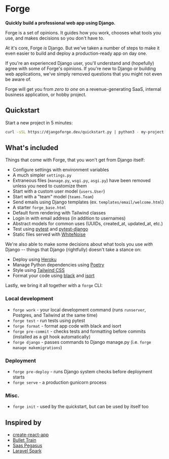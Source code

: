 # Forge

**Quickly build a professional web app using Django.**

Forge is a set of opinions.
It guides how you work,
chooses what tools you use,
and makes decisions so you don't have to.

At it's core,
Forge *is* Django.
But we've taken a number of steps to make it even easier to build and deploy a production-ready app on day one.

If you're an experienced Django user,
you'll understand and (hopefully) agree with some of Forge's opinions.
If you're new to Django or building web applications,
we've simply removed questions that you might not even be aware of.

Forge will get you from *zero to one* on a revenue-generating SaaS, internal business application, or hobby project.

## Quickstart

Start a new project in 5 minutes:

```sh
curl -sSL https://djangoforge.dev/quickstart.py | python3 - my-project
```

## What's included

Things that come with Forge,
that you won't get from Django itself:

- Configure settings with environment variables
- A much simpler `settings.py`
- Extraneous files (`manage.py`, `wsgi.py`, `asgi.py`) have been removed unless you need to customize them
- Start with a custom user model (`users.User`)
- Start with a "team" model (`teams.Team`)
- Send emails using Django templates (ex. `templates/email/welcome.html`)
- A starter `forge_base.html`
- Default form rendering with Tailwind classes
- Login in with email address (in addition to usernames)
- Abstract models for common uses (UUIDs, created_at, updated_at, etc.)
- Test using [pytest](https://docs.pytest.org/en/latest/) and [pytest-django](https://pytest-django.readthedocs.io/en/latest/)
- Static files served with [WhiteNoise](http://whitenoise.evans.io/en/stable/)

We're also able to make some decisions about what tools you use *with* Django -- things that Django (rightfully) doesn't take a stance on:

- Deploy using [Heroku](https://heroku.com/)
- Manage Python dependencies using [Poetry](https://python-poetry.org/)
- Style using [Tailwind CSS](https://tailwindcss.com/)
- Format your code using [black](https://github.com/psf/black) and [isort](https://github.com/PyCQA/isort)

Lastly, we bring it all together with a `forge` CLI:

### Local development

- `forge work` - your local development command (runs `runserver`, Postgres, and Tailwind at the same time)
- `forge test` - run tests using pytest
- `forge format` - format app code with black and isort
- `forge pre-commit` - checks tests and formatting before commits (installed as a git hook automatically)
- `forge django` - passes commands to Django manage.py (i.e. `forge manage makemigrations`)

### Deployment

- `forge pre-deploy` - runs Django system checks before deployment starts
- `forge serve` - a production gunicorn process

### Misc.

- `forge init` - used by the quickstart, but can be used by itself too

## Inspired by

- [create-react-app](https://create-react-app.dev/)
- [Bullet Train](https://bullettrain.co/)
- [Saas Pegasus](https://www.saaspegasus.com/)
- [Laravel Spark](https://spark.laravel.com/)
